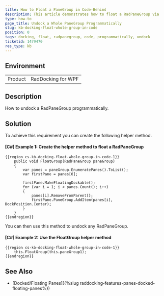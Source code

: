 ```yaml
---
title: How to Float a PaneGroup in Code-Behind
description: This article demonstrates how to float a RadPaneGroup via code.
type: how-to
page_title: Undock a Whole PaneGroup Programmatically
slug: kb-docking-float-whole-group-in-code
position: 0
tags: docking, float, radpanegroup, code, programmatically, undock
ticketid: 1479470
res_type: kb
---
```


## Environment
<table>
	<tr>
		<td>Product</td>
		<td>RadDocking for WPF</td>
	</tr>
</table>

## Description

How to undock a RadPaneGroup programmatically.

## Solution

To achieve this requirement you can create the following helper method.

#### __[C#] Example 1: Create the helper method to float a RadPaneGroup__
    {{region cs-kb-docking-float-whole-group-in-code-1}}
        public void FloatGroup(RadPaneGroup paneGroup)
        {
            var panes = paneGroup.EnumeratePanes().ToList();
            var firstPane = panes[0];

            firstPane.MakeFloatingDockable();
            for (var i = 1; i < panes.Count(); i++)
            {
                panes[i].RemoveFromParent();
                firstPane.PaneGroup.AddItem(panes[i], DockPosition.Center);
            }
        }
    {{endregion}}

You can then use this method to undock any RadPaneGroup.

#### __[C#] Example 2: Use the FloatGroup helper method__
    {{region cs-kb-docking-float-whole-group-in-code-1}}
        this.FloatGroup(this.paneGroup1);
    {{endregion}}

## See Also
* [Docked/Floating Panes]({%slug raddocking-features-panes-docked-floating-panes%})